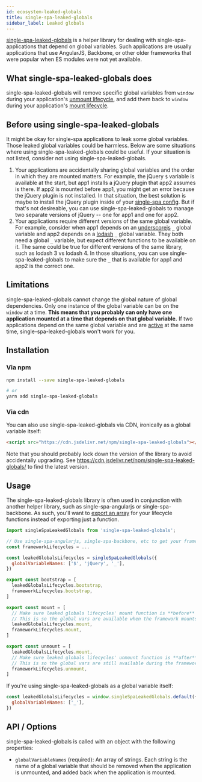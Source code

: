 ```yaml
---
id: ecosystem-leaked-globals
title: single-spa-leaked-globals
sidebar_label: Leaked globals
---
```


[single-spa-leaked-globals](https://github.com/single-spa/single-spa-leaked-globals) is a helper library for dealing with single-spa-applications
that depend on global variables. Such applications are usually applications that use AngularJS, Backbone, or other older frameworks
that were popular when ES modules were not yet available.

## What single-spa-leaked-globals does
single-spa-leaked-globals will remove specific global variables from `window` during your application's
[unmount lifecycle](/docs/building-applications#unmount), and add them back to `window` during your application's
[mount lifecycle](/docs/building-applications#mount).

## Before using single-spa-leaked-globals
It might be okay for single-spa applications to leak some global variables. Those leaked global variables could be harmless. Below are some
situations where using single-spa-leaked-globals could be useful. If your situation is not listed, consider not using single-spa-leaked-globals.

1. Your applications are accidentally sharing global variables and the order in which they are mounted matters. For example, the jQuery `$` variable
  is available at the start, but app1 installs a jQuery plugin that app2 assumes is there. If app2 is mounted
  before app1, you might get an error because the jQuery plugin is not installed. In that situation, the best solution is maybe to install
  the jQuery plugin inside of your [single-spa config](/docs/configuration). But if that's not desireable, you can use single-spa-leaked-globals
  to manage two separate versions of jQuery -- one for app1 and one for app2.
2. Your applications require different versions of the same global variable. For example, consider when app1 depends on
  an [underscorejs](https://underscorejs.org/) `_` global variable and app2 depends on a [lodash](https://lodash.com/) `_` global variable.
  They both need a global `_` variable, but expect different functions to be available on it. The same could be true for different versions of the
  same library, such as lodash 3 vs lodash 4. In those situations, you can use single-spa-leaked-globals to make sure the `_` that is available
  for app1 and app2 is the correct one.

## Limitations
single-spa-leaked-globals cannot change the global nature of global dependencies. Only one instance of the global variable can be on the
`window` at a time. **This means that you probably can only have one application mounted at a time that depends on that global variable.**
If two applications depend on the same global variable and are [active](/docs/configuration#activity-function) at the same time,
single-spa-leaked-globals won't work for you.

## Installation
### Via npm
```sh
npm install --save single-spa-leaked-globals

# or
yarn add single-spa-leaked-globals
```

### Via cdn
You can also use single-spa-leaked-globals via CDN, ironically as a global variable itself:
```html
<script src="https://cdn.jsdelivr.net/npm/single-spa-leaked-globals"></script>
```

Note that you should probably lock down the version of the library to avoid accidentally upgrading. See 
https://cdn.jsdelivr.net/npm/single-spa-leaked-globals/ to find the latest version.

## Usage
The single-spa-leaked-globals library is often used in conjunction with another helper library, such as
single-spa-angularjs or single-spa-backbone. As such, you'll want to
[export an array](/docs/building-applications#registered-application-lifecycle) for your lifecycle functions
instead of exporting just a function.

```js
import singleSpaLeakedGlobals from 'single-spa-leaked-globals';

// Use single-spa-angularjs, single-spa-backbone, etc to get your framework specific lifecycles
const frameworkLifecycles = ...

const leakedGlobalsLifecycles = singleSpaLeakedGlobals({
  globalVariableNames: ['$', 'jQuery', '_'],
})

export const bootstrap = [
  leakedGlobalsLifecycles.bootstrap,
  frameworkLifecycles.bootstrap,
]

export const mount = [
  // Make sure leaked globals lifecycles' mount function is **before** other lifecycles' mount
  // This is so the global vars are available when the framework mounts
  leakedGlobalsLifecycles.mount,
  frameworkLifecycles.mount,
]

export const unmount = [
  leakedGlobalsLifecycles.mount,
  // Make sure leaked globals lifecycles' unmount function is **after** other lifecycles' unmount
  // This is so the global vars are still available during the framework unmount lifecycle function.
  frameworkLifecycles.unmount,
]
```

If you're using single-spa-leaked-globals as a global variable itself:
```js
const leakedGlobalsLifecycles = window.singleSpaLeakedGlobals.default({
  globalVariableNames: ['_'],
})
```

## API / Options
single-spa-leaked-globals is called with an object with the following properties:
- `globalVariableNames` (required): An array of strings. Each string is the name of a global variable that should
  be removed when the application is unmounted, and added back when the application is mounted.
